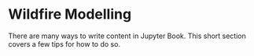 Wildfire Modelling 
=======================

There are many ways to write content in Jupyter Book. This short section
covers a few tips for how to do so.